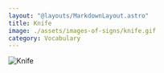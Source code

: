 ```yaml
---
layout: "@layouts/MarkdownLayout.astro"
title: Knife
image: ./assets/images-of-signs/knife.gif
category: Vocabulary
---
```


![Knife](@signs/knife.gif)
